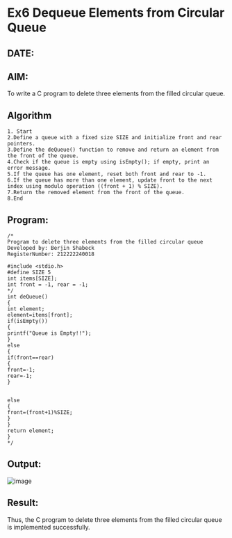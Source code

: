 # Ex6 Dequeue Elements from Circular Queue
## DATE:
## AIM:
To write a C program to delete three elements from the filled circular queue.

## Algorithm
```
1. Start
2.Define a queue with a fixed size SIZE and initialize front and rear pointers.
3.Define the deQueue() function to remove and return an element from the front of the queue.
4.Check if the queue is empty using isEmpty(); if empty, print an error message.
5.If the queue has one element, reset both front and rear to -1.
6.If the queue has more than one element, update front to the next index using modulo operation ((front + 1) % SIZE).
7.Return the removed element from the front of the queue.
8.End
```
## Program:
```
/*
Program to delete three elements from the filled circular queue
Developed by: Berjin Shabeck
RegisterNumber: 212222240018

#include <stdio.h> 
#define SIZE 5 
int items[SIZE]; 
int front = -1, rear = -1; 
*/ 
int deQueue() 
{ 
int element; 
element=items[front]; 
if(isEmpty()) 
{ 
printf("Queue is Empty!!"); 
} 
else 
{ 
if(front==rear) 
{ 
front=-1; 
rear=-1; 
} 
  
  
else 
{ 
front=(front+1)%SIZE; 
} 
} 
return element; 
}  
*/
```

## Output:

![image](https://github.com/user-attachments/assets/2e8f09af-ef23-475c-b22a-16ec23633893)


## Result:
Thus, the C program to delete three elements from the filled circular queue is implemented successfully.
